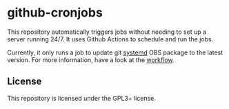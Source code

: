 # github-cronjobs

This repository automatically triggers jobs without needing to set up a
server running 24/7. It uses Github Actions to schedule and run the jobs.

Currently, it only runs a job to update git [systemd] OBS package to the latest version. For more information, have a look at the [workflow].

[systemd]: https://build.opensuse.org/package/show/home:dspinella:systemd/systemd
[workflow]: https://github.com/danyspin97/github-cronjobs/blob/main/.github/workflows/update-systemd.yml

## License

This repository is licensed under the GPL3+ license.
